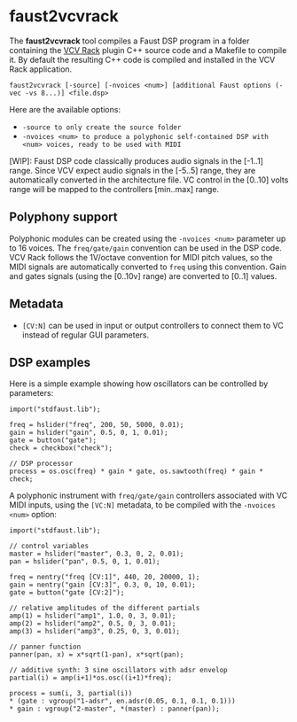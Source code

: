 # faust2vcvrack

The **faust2vcvrack** tool compiles a Faust DSP program in a folder containing the [VCV Rack](https://vcvrack.com) plugin C++ source code and a Makefile to compile it. By default the resulting C++ code is compiled and installed in the VCV Rack application.

`faust2vcvrack [-source] [-nvoices <num>] [additional Faust options (-vec -vs 8...)] <file.dsp>`

Here are the available options:

- `-source to only create the source folder`
- `-nvoices <num> to produce a polyphonic self-contained DSP with <num> voices, ready to be used with MIDI`

[WIP]: Faust DSP code classically produces audio signals in the [-1..1] range. Since VCV expect audio signals in the [-5..5] range, they are automatically converted in the architecture file. VC control in the [0..10] volts range will be mapped to the controllers [min..max] range.

## Polyphony support

Polyphonic modules can be created using the  `-nvoices <num>` parameter up to 16 voices. The  `freq/gate/gain` convention can be used in the DSP code. VCV Rack follows the 1V/octave convention for MIDI pitch values, so the MIDI signals are automatically converted to `freq` using this convention. Gain and gates signals (using the [0..10v] range) are converted to [0..1] values.

## Metadata

- `[CV:N]` can be used in input or output controllers to connect them to VC instead of regular GUI parameters.

## DSP examples

Here is a simple example showing how oscillators can be controlled by parameters:

```
import("stdfaust.lib");

freq = hslider("freq", 200, 50, 5000, 0.01);
gain = hslider("gain", 0.5, 0, 1, 0.01);
gate = button("gate");
check = checkbox("check");

// DSP processor
process = os.osc(freq) * gain * gate, os.sawtooth(freq) * gain * check;
```

A polyphonic instrument with `freq/gate/gain` controllers associated with VC MIDI inputs, using the `[VC:N]` metadata, to be compiled with the `-nvoices <num>` option:

```
import("stdfaust.lib");

// control variables
master = hslider("master", 0.3, 0, 2, 0.01);    
pan = hslider("pan", 0.5, 0, 1, 0.01);    

freq = nentry("freq [CV:1]", 440, 20, 20000, 1);    
gain = nentry("gain [CV:3]", 0.3, 0, 10, 0.01);    
gate = button("gate [CV:2]");            

// relative amplitudes of the different partials
amp(1) = hslider("amp1", 1.0, 0, 3, 0.01);
amp(2) = hslider("amp2", 0.5, 0, 3, 0.01);
amp(3) = hslider("amp3", 0.25, 0, 3, 0.01);

// panner function
panner(pan, x) = x*sqrt(1-pan), x*sqrt(pan);

// additive synth: 3 sine oscillators with adsr envelop
partial(i) = amp(i+1)*os.osc((i+1)*freq);

process = sum(i, 3, partial(i))
* (gate : vgroup("1-adsr", en.adsr(0.05, 0.1, 0.1, 0.1)))
* gain : vgroup("2-master", *(master) : panner(pan));
```
